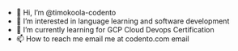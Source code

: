 - 👋 Hi, I’m @timokoola-codento
- 👀 I’m interested in language learning and software development
- 🌱 I’m currently learning for GCP Cloud Devops Certification
- 📫 How to reach me email me at codento.com email

<!---
timokoola-codento/timokoola-codento is a ✨ special ✨ repository because its `README.md` (this file) appears on your GitHub profile.
You can click the Preview link to take a look at your changes.
--->
